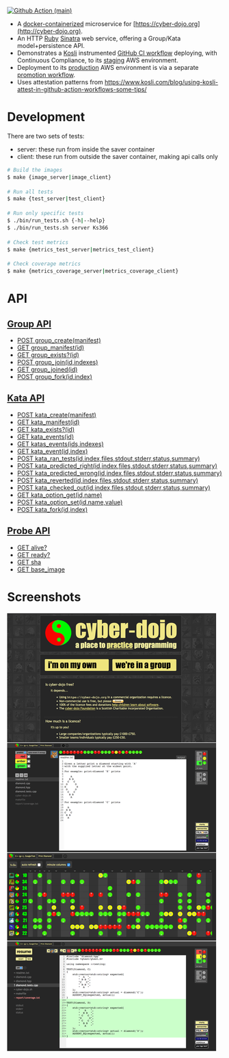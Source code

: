 [![Github Action (main)](https://github.com/cyber-dojo/saver/actions/workflows/commit_trigger.yml/badge.svg?branch=main)](https://github.com/cyber-dojo/saver/actions)

- A [docker-containerized](https://hub.docker.com/r/cyberdojo/saver/tags) microservice for [https://cyber-dojo.org](http://cyber-dojo.org).
- An HTTP [Ruby](https://www.ruby-lang.org) [Sinatra](http://sinatrarb.com/) web service, offering a Group/Kata model+persistence API.
- Demonstrates a [Kosli](https://www.kosli.com/) instrumented [GitHub CI workflow](https://app.kosli.com/cyber-dojo/flows/saver-ci/trails/) 
  deploying, with Continuous Compliance, to its [staging](https://app.kosli.com/cyber-dojo/environments/aws-beta/snapshots/) AWS environment.
- Deployment to its [production](https://app.kosli.com/cyber-dojo/environments/aws-prod/snapshots/) AWS environment is via a separate [promotion workflow](https://github.com/cyber-dojo/aws-prod-co-promotion).
- Uses attestation patterns from https://www.kosli.com/blog/using-kosli-attest-in-github-action-workflows-some-tips/

# Development

There are two sets of tests:
- server: these run from inside the saver container
- client: these run from outside the saver container, making api calls only 

```bash
# Build the images
$ make {image_server|image_client}

# Run all tests
$ make {test_server|test_client}

# Run only specific tests
$ ./bin/run_tests.sh {-h|--help}
$ ./bin/run_tests.sh server Ks366

# Check test metrics
$ make {metrics_test_server|metrics_test_client}

# Check coverage metrics
$ make {metrics_coverage_server|metrics_coverage_client}
```

# API

## [Group API](docs/api.md#group-api)

* [POST group_create(manifest)](docs/api.md#post-group_createmanifest)
* [GET group_manifest(id)](docs/api.md#get-group_manifestid)
* [GET group_exists?(id)](docs/api.md#get-group_existsid)
* [POST group_join(id,indexes)](docs/api.md#post-group_joinidindexes)
* [GET group_joined(id)](docs/api.md#get-group_joinedid)
* [POST group_fork(id,index)](docs/api.md#post-group_forkidindex)

## [Kata API](docs/api.md#kata-api)

* [POST kata_create(manifest)](docs/api.md#post-kata_createmanifest)
* [GET kata_manifest(id)](docs/api.md#get-kata_manifestid)
* [GET kata_exists?(id)](docs/api.md#get-kata_existsid)
* [GET kata_events(id)](docs/api.md#get-kata_eventsid)
* [GET katas_events(ids,indexes)](docs/api.md#get-katas_eventsidsindexes)
* [GET kata_event(id,index)](docs/api.md#get-kata_eventidindex)
* [POST kata_ran_tests(id,index,files,stdout,stderr,status,summary)](docs/api.md#post-kata_ran_testsidindexfilesstdoutstderrstatussummary)
* [POST kata_predicted_right(id,index,files,stdout,stderr,status,summary)](docs/api.md#post-kata_predicted_rightidindexfilesstdoutstderrstatussummary)
* [POST kata_predicted_wrong(id,index,files,stdout,stderr,status,summary)](docs/api.md#post-kata_predicted_wrongidindexfilesstdoutstderrstatussummary)
* [POST kata_reverted(id,index,files,stdout,stderr,status,summary)](docs/api.md#post-kata_revertedidindexfilesstdoutstderrstatussummary)
* [POST kata_checked_out(id,index,files,stdout,stderr,status,summary)](docs/api.md#post-kata_checked_outidindexfilesstdoutstderrstatussummary)
* [GET kata_option_get(id,name)](docs/api.md#get-kata_option_getidname)
* [POST kata_option_set(id,name,value)](docs/api.md#post-kata_option_setidnamevalue)
* [POST kata_fork(id,index)](docs/api.md#post-kata_forkidindex)


## [Probe API](docs/api.md#probe-api)

* [GET alive?](docs/api.md#get-alive)  
* [GET ready?](docs/api.md#get-ready)
* [GET sha](docs/api.md#get-sha)
* [GET base_image](docs/api.md#get-base-image)

# Screenshots

![cyber-dojo.org home page](https://github.com/cyber-dojo/cyber-dojo/blob/master/shared/home_page_snapshot.png)
